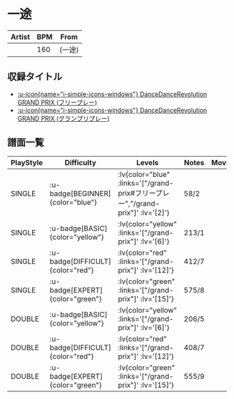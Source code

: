 # 一途

|Artist|BPM|From|
|------|---|----|
||160|(一途)|

## 収録タイトル

- [ :u-icon{name="i-simple-icons-windows"} DanceDanceRevolution GRAND PRIX (フリープレー)](/grand-prix#フリープレー)
- [ :u-icon{name="i-simple-icons-windows"} DanceDanceRevolution GRAND PRIX (グランプリプレー)](/grand-prix)

## 譜面一覧

|PlayStyle|Difficulty|Levels|Notes|Movie|
|---------|----------|------|-----|-----|
|SINGLE| :u-badge[BEGINNER]{color="blue"} | :lv{color="blue" :links='["/grand-prix#フリープレー","/grand-prix"]' :lv='[2]'} |58/2||
|SINGLE| :u-badge[BASIC]{color="yellow"} | :lv{color="yellow" :links='["/grand-prix"]' :lv='[6]'} |213/1||
|SINGLE| :u-badge[DIFFICULT]{color="red"} | :lv{color="red" :links='["/grand-prix"]' :lv='[12]'} |412/7||
|SINGLE| :u-badge[EXPERT]{color="green"} | :lv{color="green" :links='["/grand-prix"]' :lv='[15]'} |575/8||
|DOUBLE| :u-badge[BASIC]{color="yellow"} | :lv{color="yellow" :links='["/grand-prix"]' :lv='[6]'} |206/5||
|DOUBLE| :u-badge[DIFFICULT]{color="red"} | :lv{color="red" :links='["/grand-prix"]' :lv='[12]'} |408/7||
|DOUBLE| :u-badge[EXPERT]{color="green"} | :lv{color="green" :links='["/grand-prix"]' :lv='[15]'} |555/9||
